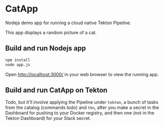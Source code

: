 # CatApp

Nodejs demo app for running a cloud native Tekton Pipeline.

This app displays a random picture of a cat.

## Build and run Nodejs app

```bash
npm install
node app.js
```

Open [http://localhost:3000/](http://localhost:3000/) in your web browser to
view the running app.

## Build and run CatApp on Tekton

Todo, but it'll involve applying the Pipeline under `tekton`, a bunch of tasks from the catalog (commands todo) and `tkn`, after you make a secret in the Dashboard for pushing to your Docker registry, and then one (not in the Tekton Dashboard) for your Slack secret.
